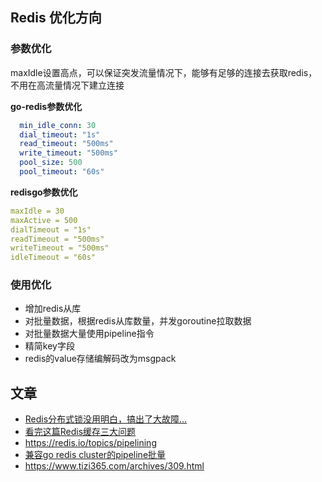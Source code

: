 
## Redis 优化方向

### 参数优化

maxIdle设置高点，可以保证突发流量情况下，能够有足够的连接去获取redis，不用在高流量情况下建立连接

**go-redis参数优化**

```yaml
  min_idle_conn: 30               
  dial_timeout: "1s"
  read_timeout: "500ms"
  write_timeout: "500ms"
  pool_size: 500
  pool_timeout: "60s"
```

**redisgo参数优化**

```yaml
maxIdle = 30
maxActive = 500
dialTimeout = "1s"
readTimeout = "500ms"
writeTimeout = "500ms"
idleTimeout = "60s"
```

### 使用优化

- 增加redis从库
- 对批量数据，根据redis从库数量，并发goroutine拉取数据
- 对批量数据大量使用pipeline指令
- 精简key字段
- redis的value存储编解码改为msgpack


## 文章

- [Redis分布式锁没用明白，搞出了大故障…](https://mp.weixin.qq.com/s/BO-gly5iGLVmuG5B_FIpoQ)
- [看完这篇Redis缓存三大问题](https://mp.weixin.qq.com/s/HjzwefprYSGraU1aJcJ25g)
- https://redis.io/topics/pipelining
- [兼容go redis cluster的pipeline批量](http://xiaorui.cc/archives/5557)
- https://www.tizi365.com/archives/309.html

